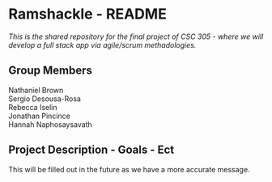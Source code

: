 # Ramshackle - README

*This is the shared repository for the final project of CSC 305 - where we will develop a full stack app via agile/scrum methadologies.*

## Group Members

Nathaniel Brown  
Sergio Desousa-Rosa  
Rebecca Iselin  
Jonathan Pincince  
Hannah Naphosaysavath  


## Project Description - Goals - Ect

This will be filled out in the future as we have a more accurate message.  



